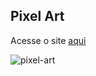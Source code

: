 ## Pixel Art

Acesse o site [aqui](https://herculesgabriel.github.io/pixel-art/)

![pixel-art](https://user-images.githubusercontent.com/51159478/93209580-b24d6c80-f734-11ea-81d9-c166570b1244.gif)
